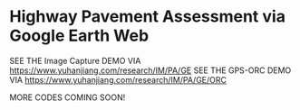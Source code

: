 # Highway Pavement Assessment via Google Earth Web

SEE THE Image Capture DEMO VIA https://www.yuhanjiang.com/research/IM/PA/GE
SEE THE GPS-ORC DEMO VIA https://www.yuhanjiang.com/research/IM/PA/GE/ORC

MORE CODES COMING SOON!
